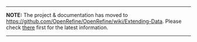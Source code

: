 
---

**NOTE:** The project & documentation has moved to https://github.com/OpenRefine/OpenRefine/wiki/Extending-Data. Please check [there](https://github.com/OpenRefine/OpenRefine/wiki/Extending-Data) first for the latest information.

---

